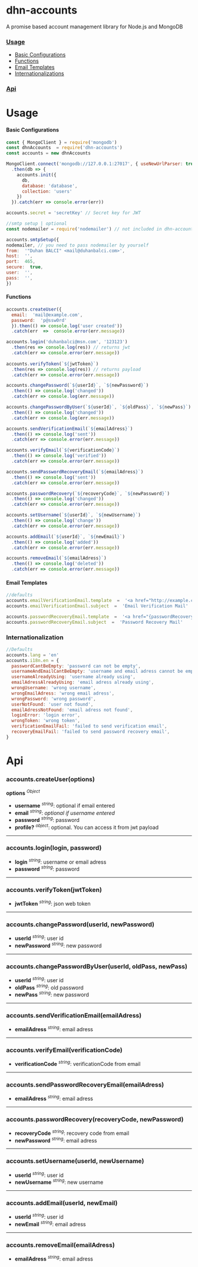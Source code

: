 # dhn-accounts

A promise based account management library for Node.js and MongoDB

### [Usage](#usage)
- [Basic Configurations](#basic-configurations)
- [Functions](#functions)
- [Email Templates](#email-templates)
- [Internationalizations](#internationalization)

### [Api](#api)

# Usage

#### Basic Configurations
```javascript
const { MongoClient } = require('mongodb')
const dhnAccounts  = require('dhn-accounts')
const accounts = new dhnAccounts

MongoClient.connect('mongodb://127.0.0.1:27017', { useNewUrlParser: true })
  .then(db => {
    accounts.init({
      db,
      database: 'database',
      collection: 'users'
    })
  }).catch(err => console.error(err))

accounts.secret = 'secretKey' // Secret key for JWT

//smtp setup | optional
const nodemailer = require('nodemailer') // not included in dhn-accounts

accounts.smtpSetup({
nodemailer, // you need to pass nodemailer by yourself
from:  '"Duhan BALCI" <mail@duhanbalci.com>',
host:  '',
port:  465,
secure:  true,
user:  '',
pass:  '',
})
```
#### Functions
```javascript
accounts.createUser({
  email:  'mail@example.com',
  password:  'p@ssw0rd'
  }).then(() => console.log('user created'))
  .catch(err  =>  console.error(err.message))

accounts.login('duhanbalci@msn.com', '123123')
  .then(res => console.log(res)) // returns jwt
  .catch(err => console.error(err.message))
  
accounts.verifyToken(`${jwtToken}`)
  .then(res => console.log(res)) // returns payload
  .catch(err => console.error(err.message))

accounts.changePassword(`${userId}`, `${newPassword}`)
  .then(() => console.log('changed'))
  .catch(err => console.log(err.message))

accounts.changePasswordByUser(`${userId}`, `${oldPass}`, `${newPass}`)
  .then(() => console.log('changed'))
  .catch(err => console.log(err.message))

accounts.sendVerificationEmail(`${emailAdress}`)
  .then(() => console.log('sent'))
  .catch(err => console.error(err.message))

accounts.verifyEmail(`${verificationCode}`)
  .then(() => console.log('verified'))
  .catch(err => console.error(err.message))

accounts.sendPasswordRecoveryEmail(`${emailAdress}`)
  .then(() => console.log('sent'))
  .catch(err => console.error(err.message))

accounts.passwordRecovery(`${recoveryCode}`, `${newPassword}`)
  .then(() => console.log('changed'))
  .catch(err => console.error(err.message))

accounts.setUsername(`${userId}`, `${newUsername}`)
  .then(() => console.log('change'))
  .catch(err => console.error(err.message))

accounts.addEmail(`${userId}`, `${newEmail}`)
  .then(() => console.log('added'))
  .catch(err => console.error(err.message))

accounts.removeEmail(`${emailAdress}`)
  .then(() => console.log('deleted'))
  .catch(err => console.error(err.message))
```
#### Email Templates
```javascript
//defaults
accounts.emailVerificationEmail.template  =  '<a href="http://example.com/verifyEmail/{verificationCode}" >Click here</a> for validte your email adress.'
accounts.emailVerificationEmail.subject  =  'Email Verification Mail'

accounts.passwordRecoveryEmail.template  =  '<a href="{passwordRecoveryCode}">Click here</a> for recover your password.'
accounts.passwordRecoveryEmail.subject  =  'Password Recovery Mail'
```

### Internationalization

```javascript
//Defaults
accounts.lang = 'en'
accounts.i18n.en = {
  passwordCantBeEmpty: 'password can not be empty',
  usernameAndEmailCantBeEmpty: 'username and email adress cannot be empty at the same time',
  usernameAlreadyUsing: 'username already using',
  emailAdressAlreadyUsing: 'email adress already using',
  wrongUsername: 'wrong username',
  wrongEmailAdress: 'wrong email adress',
  wrongPassword: 'wrong password',
  userNotFound: 'user not found',
  emailAdressNotFound: 'email adress not found',
  loginError: 'login error',
  wrongToken: 'wrong token',
  verificationEmailFail: 'failed to send verification email',
  recoveryEmailFail: 'failed to send password recovery email',
}
```

# Api

### accounts.createUser(options)
**options** <sup>_Object_</sup>
- **username** <sup>_string_</sup>: optional if email entered
- **email** <sup>_string_</sup>: _optional if username entered_
- **password** <sup>_string_</sup>: password
- **profile?** <sup>_object_</sup>: optional. You can access it from jwt payload

---
### accounts.login(login, password)
- **login** <sup>_string_</sup>: username or email adress
- **password** <sup>_string_</sup>: password

---
### accounts.verifyToken(jwtToken)
- **jwtToken**  <sup>_string_</sup>:  json web token

---
### accounts.changePassword(userId, newPassword)
- **userId** <sup>_string_</sup>: user id
- **newPassword** <sup>_string_</sup>: new password

---
### accounts.changePasswordByUser(userId, oldPass, newPass)
- **userId** <sup>_string_</sup>: user id
- **oldPass** <sup>_string_</sup>: old password
- **newPass** <sup>_string_</sup>: new password

---
### accounts.sendVerificationEmail(emailAdress)
- **emailAdress** <sup>_string_</sup>: email adress

---
### accounts.verifyEmail(verificationCode)
- **verificationCode** <sup>_string_</sup>: verificationCode from email

---
### accounts.sendPasswordRecoveryEmail(emailAdress)
- **emailAdress** <sup>_string_</sup>: email adress

---
### accounts.passwordRecovery(recoveryCode, newPassword)
- **recoveryCode** <sup>_string_</sup>: recovery code from email
- **newPassword** <sup>_string_</sup>: email adress

---
### accounts.setUsername(userId, newUsername)
- **userId** <sup>_string_</sup>: user id
- **newUsername** <sup>_string_</sup>: new username

---
### accounts.addEmail(userId, newEmail)
- **userId** <sup>_string_</sup>: user id
- **newEmail** <sup>_string_</sup>: email adress

---
### accounts.removeEmail(emailAdress)
- **emailAdress** <sup>_string_</sup>: email adress
